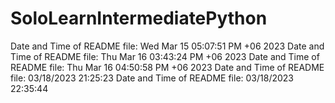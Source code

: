 # SoloLearnIntermediatePython
Date and Time of README file: Wed Mar 15 05:07:51 PM +06 2023
Date and Time of README file: Thu Mar 16 03:43:24 PM +06 2023
Date and Time of README file: Thu Mar 16 04:50:58 PM +06 2023
D a t e   a n d   T i m e   o f   R E A D M E   f i l e :   0 3 / 1 8 / 2 0 2 3   2 1 : 2 5 : 2 3  
 D a t e   a n d   T i m e   o f   R E A D M E   f i l e :   0 3 / 1 8 / 2 0 2 3   2 2 : 3 5 : 4 4  
 